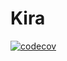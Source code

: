 # Kira
[![codecov](https://codecov.io/gh/aabccd021/kira/branch/main/graph/badge.svg?token=2TMRQ9HRA4)](https://codecov.io/gh/aabccd021/kira)
